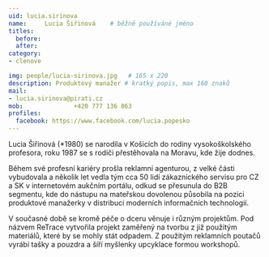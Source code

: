 ```yaml
---
uid: lucia.sirinova
name:     Lucia Šiřinová  	# běžně používáné jméno
titles:
  before: 
  after:
category:
- clenove

img: people/lucia-sirinova.jpg   # 165 x 220
description: Produktový manažer # kratký popis, max 160 znaků
mail:
- lucia.sirinova@pirati.cz
mob:			  +420 777 136 863
profiles:
  facebook: https://www.facebook.com/lucia.popesko
---
```


Lucia Šiřinová (*1980) se narodila v Košicích do rodiny vysokoškolského profesora, roku 1987 se s rodiči přestěhovala na Moravu, kde žije dodnes.

Během své profesní kariéry prošla reklamní agenturou, z velké části vybudovala a několik let vedla tým cca 50 lidí zákaznického servisu pro CZ a SK v internetovém aukčním portálu, odkud se přesunula do B2B segmentu, kde do nástupu na mateřskou dovolenou působila na pozici produktové manažerky v distribuci moderních informačních technologií.

V současné době se kromě péče o dceru věnuje i různým projektům. Pod názvem ReTrace vytvořila projekt zaměřený na tvorbu z již použitým materiálů, které by se mohly stát odpadem. Z použitým reklamních poutačů vyrábí tašky a pouzdra a šíří myšlenky upcyklace formou workshopů.
